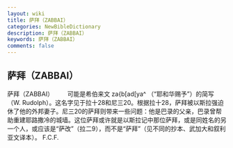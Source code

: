 ```yaml
---
layout: wiki
title: 萨拜（ZABBAI）
categories: NewBibleDictionary
description: 萨拜（ZABBAI）
keywords: 萨拜（ZABBAI）
comments: false
---
```


## 萨拜（ZABBAI）



萨拜（ZABBAI）
　　可能是希伯来文 za{b[ad[ya^ （“耶和华赐予”）的简写（W. Rudolph）。这名字见于拉十28和尼三20。根据拉十28，萨拜被以斯拉强迫休了他的外邦妻子。尼三20的萨拜则带来一些问题：他是巴录的父亲，巴录曾帮助重建耶路撒冷的城墙。这位萨拜或许就是以斯拉记中那位萨拜，或是同姓名的另一个人，或应该是“萨改”（拉二9），而不是“萨拜”（见不同的抄本、武加大和叙利亚文译本）。
F.C.F.




